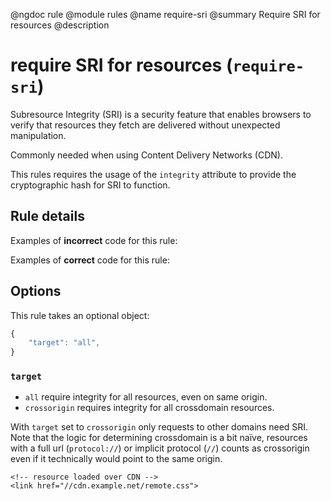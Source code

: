 @ngdoc rule
@module rules
@name require-sri
@summary Require SRI for resources
@description

# require SRI for resources (`require-sri`)

Subresource Integrity (SRI) is a security feature that enables browsers to
verify that resources they fetch are delivered without unexpected manipulation.

Commonly needed when using Content Delivery Networks (CDN).

This rules requires the usage of the `integrity` attribute to provide the
cryptographic hash for SRI to function.

## Rule details

Examples of **incorrect** code for this rule:

<validate name="incorrect" rules="require-sri">
    <script href="//cdn.example.net/jquery.min.js"></script>
</validate>

Examples of **correct** code for this rule:

<validate name="correct" rules="require-sri">
    <script href="//cdn.example.net/jquery.min.js" integrity="sha384-..."></script>
</validate>

## Options

This rule takes an optional object:

```javascript
{
	"target": "all",
}
```

### `target`

- `all` require integrity for all resources, even on same origin.
- `crossorigin` requires integrity for all crossdomain resources.

With `target` set to `crossorigin` only requests to other domains need SRI. Note
that the logic for determining crossdomain is a bit naïve, resources with a full
url (`protocol://`) or implicit protocol (`//`) counts as crossorigin even if it
technically would point to the same origin.

<validate name="crossorigin" rules="require-sri" require-sri='{"target": "crossdomain"}'>
    <!--- local resource -->
    <link href="local.css">

    <!-- resource loaded over CDN -->
    <link href="//cdn.example.net/remote.css">

</validate>
